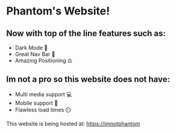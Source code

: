 # Phantom's Website!

## Now with top of the line features such as:
- Dark Mode 🌃
- Great Nav Bar 👀
- Amazing Positioning ⚖️

## Im not a pro so this website does not have:
- Multi media support 💻
- Mobile support 📱
- Flawless load times ⏲️

This website is being hosted at: [https://imnotphantom](https://imnotphantom.tk "https://imnotphantom.tk")
